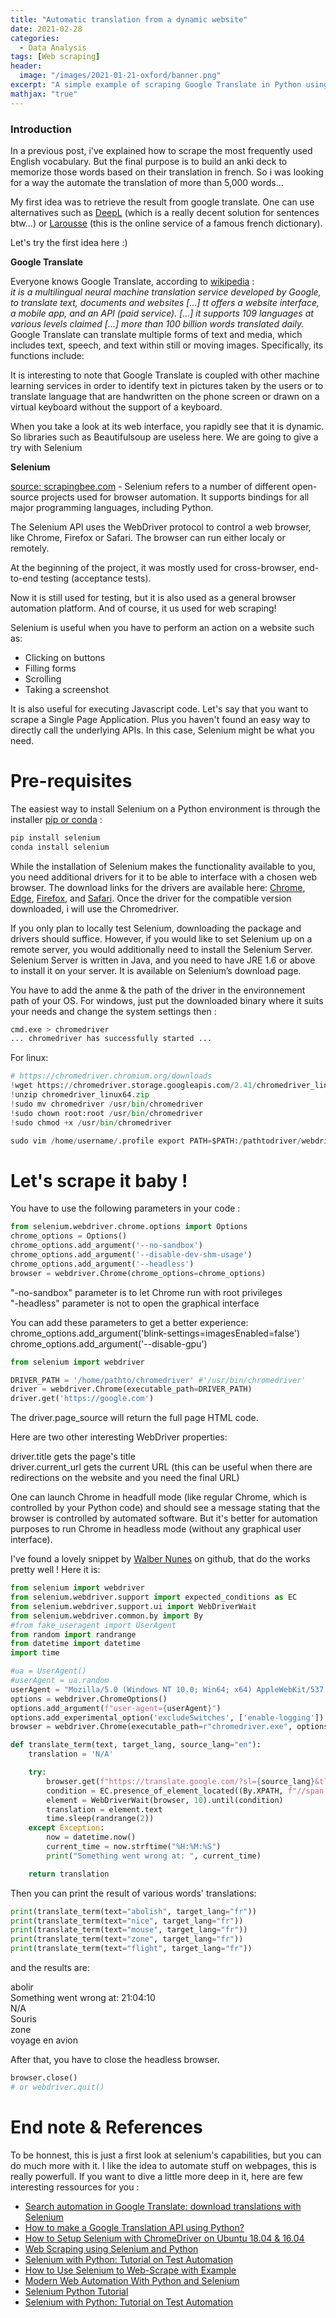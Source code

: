```yaml
---
title: "Automatic translation from a dynamic website"
date: 2021-02-28
categories:
  - Data Analysis
tags: [Web scraping]
header:
  image: "/images/2021-01-21-oxford/banner.png"
excerpt: "A simple example of scraping Google Translate in Python using the Selenium project"
mathjax: "true"
---
```


### Introduction

In a previous post, i've explained how to scrape the most frequently used English vocabulary. But the final purpose is to build an anki deck to memorize those words based on their translation in french. So i was looking for a way the automate the translation of more than 5,000 words...

My first idea was to retrieve the result from google translate. One can use alternatives such as [DeepL](https://www.deepl.com/en/translator) (which is a really decent solution for sentences btw...) or [Larousse](https://www.larousse.fr/dictionnaires/francais-anglais) (this is the online service of a famous french dictionary).

Let's try the first idea here :)

__Google Translate__

Everyone knows Google Translate, according to [wikipedia](https://en.wikipedia.org/wiki/Google_Translate) :   
*it is a multilingual neural machine translation service developed by Google, to translate text, documents and websites [...] tt offers a website interface, a mobile app, and an API (paid service). [...] it supports 109 languages at various levels claimed [...] more than 100 billion words translated daily.*
Google Translate can translate multiple forms of text and media, which includes text, speech, and text within still or moving images. Specifically, its functions include:

It is interesting to note that Google Translate is coupled with other machine learning services in order to identify text in pictures taken by the users or to translate language that are handwritten on the phone screen or drawn on a virtual keyboard without the support of a keyboard.

When you take a look at its web interface, you rapidly see that it is dynamic. So libraries such as Beautifulsoup are useless here. We are going to give a try with Selenium

__Selenium__

[source: scrapingbee.com](https://www.scrapingbee.com/blog/selenium-python/) - Selenium refers to a number of different open-source projects used for browser automation. It supports bindings for all major programming languages, including Python.

The Selenium API uses the WebDriver protocol to control a web browser, like Chrome, Firefox or Safari. The browser can run either localy or remotely.

At the beginning of the project, it was mostly used for cross-browser, end-to-end testing (acceptance tests).

Now it is still used for testing, but it is also used as a general browser automation platform. And of course, it us used for web scraping!

Selenium is useful when you have to perform an action on a website such as:
- Clicking on buttons
- Filling forms
- Scrolling
- Taking a screenshot

It is also useful for executing Javascript code. Let's say that you want to scrape a Single Page Application. Plus you haven't found an easy way to directly call the underlying APIs. In this case, Selenium might be what you need.

# Pre-requisites

The easiest way to install Selenium on a Python environment is through the installer [pip or conda](https://www.scaler.com/topics/python/python-packages/) :


```python
pip install selenium
conda install selenium
```

While the installation of Selenium makes the functionality available to you, you need additional drivers for it to be able to interface with a chosen web browser. The download links for the drivers are available here: [Chrome](https://sites.google.com/a/chromium.org/chromedriver/downloads), [Edge](https://developer.microsoft.com/en-us/microsoft-edge/tools/webdriver/), [Firefox](https://github.com/mozilla/geckodriver/releases), and [Safari](https://webkit.org/blog/6900/webdriver-support-in-safari-10/). Once the driver for the compatible version downloaded, i will use the Chromedriver. 



If you only plan to locally test Selenium, downloading the package and drivers should suffice. However, if you would like to set Selenium up on a remote server, you would additionally need to install the Selenium Server. Selenium Server is written in Java, and you need to have JRE 1.6 or above to install it on your server. It is available on Selenium’s download page.

You have to add the anme & the path of the driver in the environnement path of your OS. For windows, just put the downloaded binary where it suits your needs and change the system settings then :


```python
cmd.exe > chromedriver 
... chromedriver has successfully started ...
```

For linux: 


```python
# https://chromedriver.chromium.org/downloads
!wget https://chromedriver.storage.googleapis.com/2.41/chromedriver_linux64.zip
!unzip chromedriver_linux64.zip
!sudo mv chromedriver /usr/bin/chromedriver
!sudo chown root:root /usr/bin/chromedriver
!sudo chmod +x /usr/bin/chromedriver

sudo vim /home/username/.profile export PATH=$PATH:/pathtodriver/webdriver
```

# Let's scrape it baby !

You have to use the following parameters in your code :


```python
from selenium.webdriver.chrome.options import Options
chrome_options = Options()
chrome_options.add_argument('--no-sandbox')
chrome_options.add_argument('--disable-dev-shm-usage')
chrome_options.add_argument('--headless')
browser = webdriver.Chrome(chrome_options=chrome_options)
```

"-no-sandbox" parameter is to let Chrome run with root privileges  
"-headless" parameter is not to open the graphical interface  

You can add these parameters to get a better experience:  
chrome_options.add_argument('blink-settings=imagesEnabled=false')  
chrome_options.add_argument('--disable-gpu')  


```python
from selenium import webdriver

DRIVER_PATH = '/home/pathto/chromedriver' #'/usr/bin/chromedriver'
driver = webdriver.Chrome(executable_path=DRIVER_PATH)
driver.get('https://google.com')
```

The driver.page_source will return the full page HTML code.

Here are two other interesting WebDriver properties:

driver.title gets the page's title   
driver.current_url gets the current URL (this can be useful when there are redirections on the website and you need the final URL)

One can launch Chrome in headfull mode (like regular Chrome, which is controlled by your Python code) and should see a message stating that the browser is controlled by automated software.
But it's better for automation purposes to run Chrome in headless mode (without any graphical user interface).

I've found a lovely snippet by [Walber Nunes](https://github.com/walber/google-selenium-translator/blob/main/translator.py) on github, that do the works pretty well ! Here it is:


```python
from selenium import webdriver
from selenium.webdriver.support import expected_conditions as EC
from selenium.webdriver.support.ui import WebDriverWait
from selenium.webdriver.common.by import By
#from fake_useragent import UserAgent
from random import randrange
from datetime import datetime
import time

#ua = UserAgent()
#userAgent = ua.random
userAgent = "Mozilla/5.0 (Windows NT 10.0; Win64; x64) AppleWebKit/537.36 (KHTML, like Gecko)s Chrome/92.0.4515.131 Safari/537.36"
options = webdriver.ChromeOptions()
options.add_argument(f"user-agent={userAgent}")
options.add_experimental_option('excludeSwitches', ['enable-logging'])
browser = webdriver.Chrome(executable_path=r"chromedriver.exe", options=options)

def translate_term(text, target_lang, source_lang="en"):
    translation = 'N/A'

    try:
        browser.get(f"https://translate.google.com/?sl={source_lang}&tl={target_lang}&text={text}&op=translate")
        condition = EC.presence_of_element_located((By.XPATH, f"//span[@data-language-for-alternatives='{target_lang}']/span[1]"))
        element = WebDriverWait(browser, 10).until(condition)
        translation = element.text
        time.sleep(randrange(2))
    except Exception:
        now = datetime.now()
        current_time = now.strftime("%H:%M:%S")
        print("Something went wrong at: ", current_time)        

    return translation
```

Then you can print the result of various words' translations:


```python
print(translate_term(text="abolish", target_lang="fr"))
print(translate_term(text="nice", target_lang="fr"))
print(translate_term(text="mouse", target_lang="fr"))
print(translate_term(text="zone", target_lang="fr"))
print(translate_term(text="flight", target_lang="fr"))
```

and the results are:

abolir  
Something went wrong at:  21:04:10  
N/A  
Souris  
zone  
voyage en avion  

After that, you have to close the headless browser.


```python
browser.close()
# or webdriver.quit()
```

# End note & References

To be honnest, this is just a first look at selenium's capabilities, but you can do much more with it. I like the idea to automate stuff on webpages, this is really powerfull. If you want to dive a little more deep in it, here are few interesting ressources for you : 

- [Search automation in Google Translate: download translations with Selenium](https://medium.com/analytics-vidhya/search-automation-in-google-translate-download-translations-with-selenium-3a8c8e136b0e)
- [How to make a Google Translation API using Python?](https://www.geeksforgeeks.org/how-to-make-a-google-translation-api-using-python/)
- [How to Setup Selenium with ChromeDriver on Ubuntu 18.04 & 16.04](https://tecadmin.net/setup-selenium-chromedriver-on-ubuntu/)
- [Web Scraping using Selenium and Python](https://www.scrapingbee.com/blog/selenium-python/)
- [Selenium with Python: Tutorial on Test Automation](https://www.browserstack.com/guide/python-selenium-to-run-web-automation-test)
- [How to Use Selenium to Web-Scrape with Example](https://towardsdatascience.com/how-to-use-selenium-to-web-scrape-with-example-80f9b23a843a)
- [Modern Web Automation With Python and Selenium](https://realpython.com/modern-web-automation-with-python-and-selenium/)
- [Selenium Python Tutorial](https://www.geeksforgeeks.org/selenium-python-tutorial/)
- [Selenium with Python: Tutorial on Test Automation](https://www.browserstack.com/guide/python-selenium-to-run-web-automation-test)
